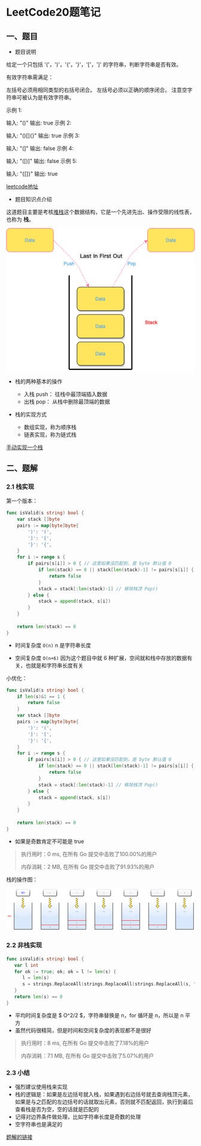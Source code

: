 # LeetCode20题笔记


<!--more-->

## 一、题目

- 题目说明

给定一个只包括 '('，')'，'{'，'}'，'['，']' 的字符串，判断字符串是否有效。

有效字符串需满足：

左括号必须用相同类型的右括号闭合。
左括号必须以正确的顺序闭合。
注意空字符串可被认为是有效字符串。

示例 1:

输入: "()"
输出: true
示例 2:

输入: "()[]{}"
输出: true
示例 3:

输入: "(]"
输出: false
示例 4:

输入: "([)]"
输出: false
示例 5:

输入: "{[]}"
输出: true

[leetcode地址](https://leetcode-cn.com/problems/valid-parentheses/)

- 题目知识点介绍

这道题目主要是考核[堆栈](https://zh.wikiredia.com/wiki/%E5%A0%86%E6%A0%88)这个数据结构，它是一个先进先出、操作受限的线性表，也称为 **栈**。

<img src="./stack.png" alt="Stack" style="zoom:150%;" />

- 栈的两种基本的操作

  - 入栈 push： 往栈中最顶端插入数据
  - 出栈 pop： 从栈中删除最顶端的数据

- 栈的实现方式

  - 数组实现，称为顺序栈
  - 链表实现，称为链式栈

[手动实现一个栈](https://github.com/cityiron/algorithms/blob/main/leetcode/util/stack.go)

## 二、题解

### 2.1 栈实现

第一个版本：

```go
func isValid(s string) bool {
	var stack []byte
	pairs := map[byte]byte{
		')': '(',
		']': '[',
		'}': '{',
	}
	for i := range s {
		if pairs[s[i]] > 0 { // 这里如果没匹配到，是 byte 默认值 0
			if len(stack) == 0 || stack[len(stack)-1] != pairs[s[i]] { // 栈顶 Top() 匹配期望值
				return false
			}
			stack = stack[:len(stack)-1] // 移除栈顶 Pop()
		} else {
			stack = append(stack, s[i])
		}
	}

	return len(stack) == 0
}
```

- 时间复杂度 `O(n)` n 是字符串长度

- 空间复杂度 `O(n+6)` 因为这个题目中就 6 种扩展，空间就和栈中存放的数据有关，也就是和字符串长度有关

小优化：

```go
func isValid(s string) bool {
	if len(s)&1 == 1 {
		return false
	}
	var stack []byte
	pairs := map[byte]byte{
		')': '(',
		']': '[',
		'}': '{',
	}
	for i := range s {
		if pairs[s[i]] > 0 { // 这里如果没匹配到，是 byte 默认值 0
			if len(stack) == 0 || stack[len(stack)-1] != pairs[s[i]] { // 栈顶 Top() 匹配期望值
				return false
			}
			stack = stack[:len(stack)-1] // 移除栈顶 Pop()
		} else {
			stack = append(stack, s[i])
		}
	}

	return len(stack) == 0
}
```

- 如果是奇数肯定不可能是 true

> 执行用时：0 ms, 在所有 Go 提交中击败了100.00%的用户
>
> 内存消耗：2 MB, 在所有 Go 提交中击败了91.93%的用户

栈的操作图：

<img src="./valid-parentheses.png" alt="valid-parentheses" style="zoom:200%;" />

### 2.2 非栈实现

```go
func isValid(s string) bool {
   var l int
   for ok := true; ok; ok = l != len(s) {
      l = len(s)
      s = strings.ReplaceAll(strings.ReplaceAll(strings.ReplaceAll(s, "()", ""), "{}", ""), "[]", "")
   }
   return len(s) == 0
}
```

- 平均时间复杂度是 $ O^2/2 $，字符串替换是 n，for 循环是 n，所以是 n 平方
- 虽然代码很精简，但是时间和空间复杂度的表现都不是很好

> 执行用时：8 ms, 在所有 Go 提交中击败了7.18%的用户
>
> 内存消耗：7.1 MB, 在所有 Go 提交中击败了5.07%的用户

### 2.3 小结

- 强烈建议使用栈来实现
- 栈的逻辑是：如果是左边括号就入栈，如果遇到右边括号就去查询栈顶元素，如果是与之匹配的左边括号的话就取出元素，否则就不匹配返回，执行到最后查看栈是否为空，空的话就是匹配的
- 记得对边界条件做处理，比如字符串长度是奇数的处理
- 空字符串也是满足的

[题解的链接](https://github.com/cityiron/algorithms/tree/main/leetcode/20-valid-parentheses)


